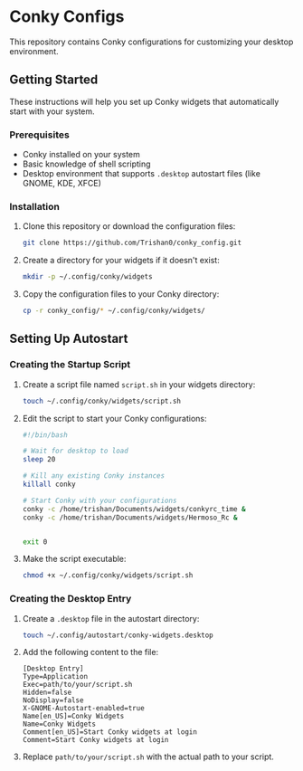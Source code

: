 # Conky Configs

This repository contains Conky configurations for customizing your desktop environment.

## Getting Started

These instructions will help you set up Conky widgets that automatically start with your system.

### Prerequisites

- Conky installed on your system
- Basic knowledge of shell scripting
- Desktop environment that supports `.desktop` autostart files (like GNOME, KDE, XFCE)

### Installation

1. Clone this repository or download the configuration files:
   ```bash
   git clone https://github.com/Trishan0/conky_config.git
   ```

2. Create a directory for your widgets if it doesn't exist:
   ```bash
   mkdir -p ~/.config/conky/widgets
   ```

3. Copy the configuration files to your Conky directory:
   ```bash
   cp -r conky_config/* ~/.config/conky/widgets/
   ```

## Setting Up Autostart

### Creating the Startup Script

1. Create a script file named `script.sh` in your widgets directory:
   ```bash
   touch ~/.config/conky/widgets/script.sh
   ```

2. Edit the script to start your Conky configurations:
   ```bash
   #!/bin/bash
   
   # Wait for desktop to load
   sleep 20
   
   # Kill any existing Conky instances
   killall conky
   
   # Start Conky with your configurations
   conky -c /home/trishan/Documents/widgets/conkyrc_time &
   conky -c /home/trishan/Documents/widgets/Hermoso_Rc &

   
   exit 0
   ```

3. Make the script executable:
   ```bash
   chmod +x ~/.config/conky/widgets/script.sh
   ```

### Creating the Desktop Entry

1. Create a `.desktop` file in the autostart directory:
   ```bash
   touch ~/.config/autostart/conky-widgets.desktop
   ```

2. Add the following content to the file:
   ```
   [Desktop Entry]
   Type=Application
   Exec=path/to/your/script.sh
   Hidden=false
   NoDisplay=false
   X-GNOME-Autostart-enabled=true
   Name[en_US]=Conky Widgets
   Name=Conky Widgets
   Comment[en_US]=Start Conky widgets at login
   Comment=Start Conky widgets at login
   ```

3. Replace `path/to/your/script.sh` with the actual path to your script.


